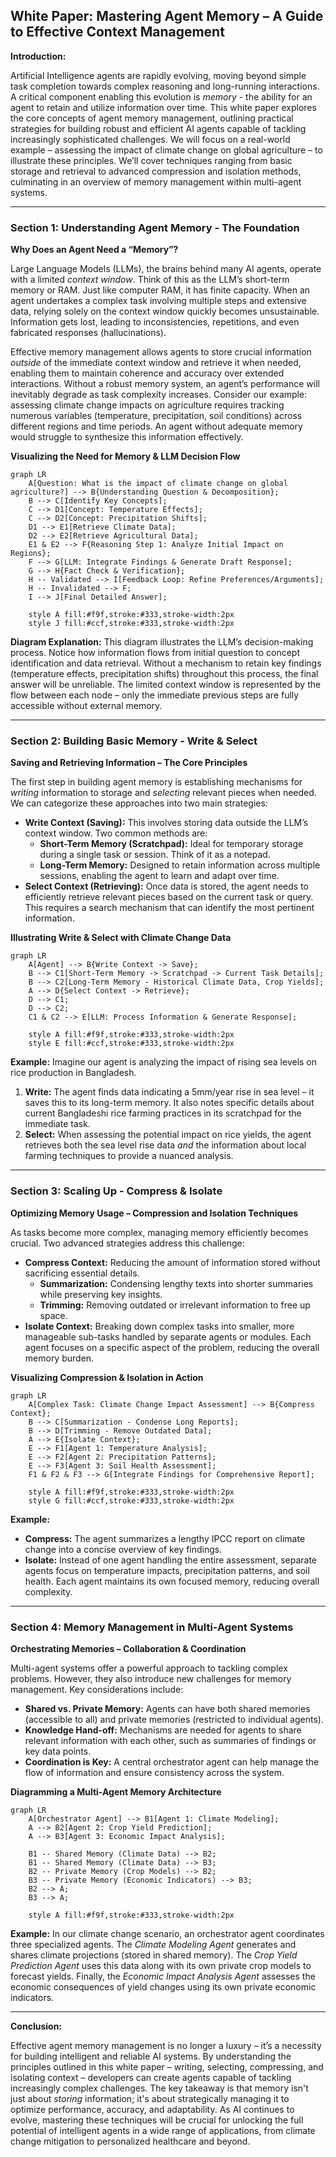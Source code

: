 ## White Paper: Mastering Agent Memory – A Guide to Effective Context Management

**Introduction:**

Artificial Intelligence agents are rapidly evolving, moving beyond simple task completion towards complex reasoning and long-running interactions.  A critical component enabling this evolution is *memory* - the ability for an agent to retain and utilize information over time. This white paper explores the core concepts of agent memory management, outlining practical strategies for building robust and efficient AI agents capable of tackling increasingly sophisticated challenges. We will focus on a real-world example – assessing the impact of climate change on global agriculture – to illustrate these principles.  We’ll cover techniques ranging from basic storage and retrieval to advanced compression and isolation methods, culminating in an overview of memory management within multi-agent systems.

---

### Section 1: Understanding Agent Memory - The Foundation

**Why Does an Agent Need a “Memory”?**

Large Language Models (LLMs), the brains behind many AI agents, operate with a limited *context window*. Think of this as the LLM’s short-term memory or RAM.  Just like computer RAM, it has finite capacity. When an agent undertakes a complex task involving multiple steps and extensive data, relying solely on the context window quickly becomes unsustainable. Information gets lost, leading to inconsistencies, repetitions, and even fabricated responses (hallucinations). 

Effective memory management allows agents to store crucial information *outside* of the immediate context window and retrieve it when needed, enabling them to maintain coherence and accuracy over extended interactions.  Without a robust memory system, an agent’s performance will inevitably degrade as task complexity increases. Consider our example: assessing climate change impacts on agriculture requires tracking numerous variables (temperature, precipitation, soil conditions) across different regions and time periods. An agent without adequate memory would struggle to synthesize this information effectively.

**Visualizing the Need for Memory & LLM Decision Flow**

```mermaid
graph LR
    A[Question: What is the impact of climate change on global agriculture?] --> B{Understanding Question & Decomposition};
    B --> C[Identify Key Concepts];
    C --> D1[Concept: Temperature Effects];
    C --> D2[Concept: Precipitation Shifts];
    D1 --> E1[Retrieve Climate Data];
    D2 --> E2[Retrieve Agricultural Data];
    E1 & E2 --> F{Reasoning Step 1: Analyze Initial Impact on Regions};
    F --> G[LLM: Integrate Findings & Generate Draft Response];
    G --> H{Fact Check & Verification};
    H -- Validated --> I[Feedback Loop: Refine Preferences/Arguments];
    H -- Invalidated --> F;
    I --> J[Final Detailed Answer];

    style A fill:#f9f,stroke:#333,stroke-width:2px
    style J fill:#ccf,stroke:#333,stroke-width:2px
```

**Diagram Explanation:** This diagram illustrates the LLM’s decision-making process. Notice how information flows from initial question to concept identification and data retrieval.  Without a mechanism to retain key findings (temperature effects, precipitation shifts) throughout this process, the final answer will be unreliable. The limited context window is represented by the flow between each node – only the immediate previous steps are fully accessible without external memory.



---

### Section 2: Building Basic Memory - Write & Select

**Saving and Retrieving Information – The Core Principles**

The first step in building agent memory is establishing mechanisms for *writing* information to storage and *selecting* relevant pieces when needed.  We can categorize these approaches into two main strategies:

*   **Write Context (Saving):** This involves storing data outside the LLM’s context window. Two common methods are:
    *   **Short-Term Memory (Scratchpad):** Ideal for temporary storage during a single task or session.  Think of it as a notepad.
    *   **Long-Term Memory:** Designed to retain information across multiple sessions, enabling the agent to learn and adapt over time.
*   **Select Context (Retrieving):** Once data is stored, the agent needs to efficiently retrieve relevant pieces based on the current task or query. This requires a search mechanism that can identify the most pertinent information.

**Illustrating Write & Select with Climate Change Data**

```mermaid
graph LR
    A[Agent] --> B{Write Context -> Save};
    B --> C1[Short-Term Memory -> Scratchpad -> Current Task Details];
    B --> C2[Long-Term Memory - Historical Climate Data, Crop Yields];
    A --> D{Select Context -> Retrieve};
    D --> C1;
    D --> C2;
    C1 & C2 --> E[LLM: Process Information & Generate Response];

    style A fill:#f9f,stroke:#333,stroke-width:2px
    style E fill:#ccf,stroke:#333,stroke-width:2px
```

**Example:** Imagine our agent is analyzing the impact of rising sea levels on rice production in Bangladesh. 

1.  **Write:** The agent finds data indicating a 5mm/year rise in sea level – it saves this to its long-term memory. It also notes specific details about current Bangladeshi rice farming practices in its scratchpad for the immediate task.
2.  **Select:** When assessing the potential impact on rice yields, the agent retrieves both the sea level rise data *and* the information about local farming techniques to provide a nuanced analysis.



---

### Section 3: Scaling Up - Compress & Isolate

**Optimizing Memory Usage – Compression and Isolation Techniques**

As tasks become more complex, managing memory efficiently becomes crucial. Two advanced strategies address this challenge:

*   **Compress Context:** Reducing the amount of information stored without sacrificing essential details.
    *   **Summarization:** Condensing lengthy texts into shorter summaries while preserving key insights.
    *   **Trimming:** Removing outdated or irrelevant information to free up space.
*   **Isolate Context:** Breaking down complex tasks into smaller, more manageable sub-tasks handled by separate agents or modules. Each agent focuses on a specific aspect of the problem, reducing the overall memory burden.

**Visualizing Compression & Isolation in Action**

```mermaid
graph LR
    A[Complex Task: Climate Change Impact Assessment] --> B{Compress Context};
    B --> C[Summarization - Condense Long Reports];
    B --> D[Trimming - Remove Outdated Data];
    A --> E{Isolate Context};
    E --> F1[Agent 1: Temperature Analysis];
    E --> F2[Agent 2: Precipitation Patterns];
    E --> F3[Agent 3: Soil Health Assessment];
    F1 & F2 & F3 --> G[Integrate Findings for Comprehensive Report];

    style A fill:#f9f,stroke:#333,stroke-width:2px
    style G fill:#ccf,stroke:#333,stroke-width:2px
```

**Example:** 

*   **Compress:** The agent summarizes a lengthy IPCC report on climate change into a concise overview of key findings.
*   **Isolate:** Instead of one agent handling the entire assessment, separate agents focus on temperature impacts, precipitation patterns, and soil health. Each agent maintains its own focused memory, reducing overall complexity.



---

### Section 4: Memory Management in Multi-Agent Systems

**Orchestrating Memories – Collaboration & Coordination**

Multi-agent systems offer a powerful approach to tackling complex problems. However, they also introduce new challenges for memory management. Key considerations include:

*   **Shared vs. Private Memory:** Agents can have both shared memories (accessible to all) and private memories (restricted to individual agents).
*   **Knowledge Hand-off:** Mechanisms are needed for agents to share relevant information with each other, such as summaries of findings or key data points.
*   **Coordination is Key:** A central orchestrator agent can help manage the flow of information and ensure consistency across the system.

**Diagramming a Multi-Agent Memory Architecture**

```mermaid
graph LR
    A[Orchestrator Agent] --> B1[Agent 1: Climate Modeling];
    A --> B2[Agent 2: Crop Yield Prediction];
    A --> B3[Agent 3: Economic Impact Analysis];

    B1 -- Shared Memory (Climate Data) --> B2;
    B1 -- Shared Memory (Climate Data) --> B3;
    B2 -- Private Memory (Crop Models) --> B2;
    B3 -- Private Memory (Economic Indicators) --> B3;
    B2 --> A;
    B3 --> A;

    style A fill:#f9f,stroke:#333,stroke-width:2px
```

**Example:** In our climate change scenario, an orchestrator agent coordinates three specialized agents. The *Climate Modeling Agent* generates and shares climate projections (stored in shared memory).  The *Crop Yield Prediction Agent* uses this data along with its own private crop models to forecast yields. Finally, the *Economic Impact Analysis Agent* assesses the economic consequences of yield changes using its own private economic indicators.



---

**Conclusion:**

Effective agent memory management is no longer a luxury – it’s a necessity for building intelligent and reliable AI systems. By understanding the principles outlined in this white paper – writing, selecting, compressing, and isolating context – developers can create agents capable of tackling increasingly complex challenges.  The key takeaway is that memory isn't just about *storing* information; it's about strategically managing it to optimize performance, accuracy, and adaptability. As AI continues to evolve, mastering these techniques will be crucial for unlocking the full potential of intelligent agents in a wide range of applications, from climate change mitigation to personalized healthcare and beyond.